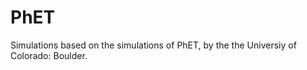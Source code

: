 PhET
====

Simulations based on the simulations of PhET, by the the Universiy of Colorado: Boulder. 
